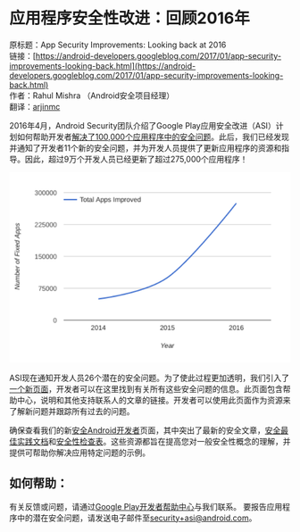 # 应用程序安全性改进：回顾2016年

原标题：App Security Improvements: Looking back at 2016  
链接：[https://android-developers.googleblog.com/2017/01/app-security-improvements-looking-back.html](https://android-developers.googleblog.com/2017/01/app-security-improvements-looking-back.html)  
作者：Rahul Mishra （Android安全项目经理）  
翻译：[arjinmc](https://github.com/arjinmc)  

2016年4月，Android Security团队介绍了Google Play应用安全改进（ASI）计划如何帮助开发者[解决了100,000个应用程序中的安全问题](http://android-developers.blogspot.com/2016/04/enhancing-app-security-on-google-play.html)。此后，我们已经发现并通知了开发者11个新的安全问题，并为开发人员提供了更新应用程序的资源和指导。因此，超过9万个开发人员已经更新了超过275,000个应用程序！

![img](../images/2017.1.19.security.png)  

ASI现在通知开发人员26个潜在的安全问题。为了使此过程更加透明，我们引入了[一个新页面](https://developer.android.com/google/play/asi.html)，开发者可以在这里找到有关所有这些安全问题的信息。此页面包含帮助中心，说明和其他支持联系人的文章的链接。开发者可以使用此页面作为资源来了解新问题并跟踪所有过去的问题。

确保查看我们的新[安全Android开发者](https://developer.android.com/topic/security/index.html)页面，其中突出了最新的安全文章，[安全最佳实践文档](https://developer.android.com/training/best-security.html)和[安全性检查表](https://developer.android.com/distribute/essentials/quality/core.html#sc)。这些资源都旨在提高您对一般安全性概念的理解，并提供可帮助你解决应用特定问题的示例。

## 如何帮助：
有关反馈或问题，请通过[Google Play开发者帮助中心](https://support.google.com/googleplay/android-developer/contact/publishing)与我们联系。
要报告应用程序中的潜在安全问题，请发送电子邮件至[security+asi@android.com](http://security+asi@android.com/)。